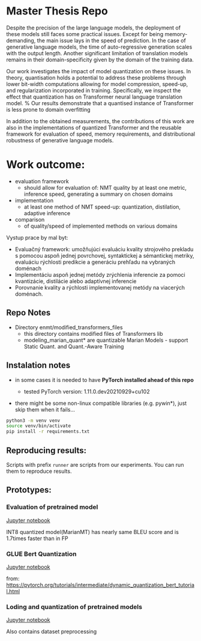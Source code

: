 # Master Thesis Repo

Despite the precision of the large language models, the deployment of these models still faces some practical issues. Except for being memory-demanding, the main issue lays in the speed of prediction. In the case of generative language models, the time of auto-regressive generation scales with the output length. Another significant limitation of translation models remains in their domain-specificity given by the domain of the training data.
    
Our work investigates the impact of model quantization on these issues. In theory, quantisation holds a potential to address these problems through lower bit-width computations allowing for model compression, speed-up, and regularization incorporated in training. Specifically, we inspect the effect that quantization has on Transformer neural language translation model. 
% Our results demonstrate that a quantised instance of Transformer is less prone to domain overfitting 
    
In addition to the obtained measurements, the contributions of this work are also in the implementations of quantized Transformer and the reusable framework for evaluation of speed, memory requirements, and distributional robustness of generative language models.

# Work outcome:
* evaluation framework
    * should allow for evaluation of: NMT quality by at least one metric, inference speed, generating a summary on chosen domains
* implementation
    * at least one method of NMT speed-up: quantization, distilation, adaptive inference
* comparison
    * of quality/speed of implemented methods on various domains

Vystup prace by mal byt:
* Evaluačný framework: umožňujúci evaluáciu kvality strojového prekladu s pomocou aspoň jednej povrchovej, syntaktickej a sémantickej metriky, evaluáciu rýchlosti predikcie a generáciu prehľadu na vybraných doménach
* Implementáciu aspoň jednej metódy zrýchlenia inferencie za pomoci kvantizácie, distilácie alebo adaptívnej inferencie
* Porovnanie kvality a rýchlosti implementovanej metódy na viacerých doménach.


## Repo Notes

* Directory enmt/modified_transformers_files
    * this directory contains modified files of Transformers lib
    * modeling_marian_quant* are quantizable Marian Models - support Static Quant. and Quant.-Aware Training

## Instalation notes
 
* in some cases it is needed to have **PyTorch installed ahead of this repo**
    * tested PyTorch version: 1.11.0.dev20210929+cu102

* there might be some non-linux compatible libraries (e.g. pywin*), just skip them when it fails...


```bash
python3 -m venv venv
source venv/bin/activate
pip install -r requirements.txt
```


## Reproducing results:

Scripts with prefix `runner` are scripts from our experiments.
You can run them to reproduce results.


## Prototypes:

### Evaluation of pretrained model 
[Jupyter notebook](examples/train_and_eval/eval_pretrained.ipynb)

INT8 quantized model(MarianMT) has nearly same BLEU score and is 1.7times faster than in FP


### GLUE Bert Quantization
[Jupyter notebook](examples/glue_quantization/notes_examples.ipynb)

from: https://pytorch.org/tutorials/intermediate/dynamic_quantization_bert_tutorial.html


### Loding and quantization of pretrained models
[Jupyter notebook](examples/loadings/pretrained_model_quant.ipynb)


Also contains dataset preprocessing